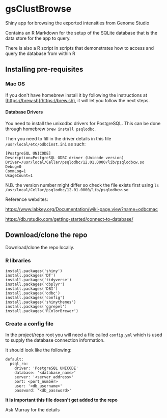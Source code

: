 # gsClustBrowse
Shiny app for browsing the exported intensities from Genome Studio

Contains an R Markdown for the setup of the SQLite database that is the data store for the app to query. 

There is also a R script in scripts that demonstrates how to access and query the database from within R


## Installing pre-requisites

### Mac OS

If you don't have homebrew install it by following the instructions at [https://brew.sh](https://brew.sh), it will let you follow the next steps.

#### Database Drivers

You need to install the unixodbc drivers for PostgreSQL. This can be done through homebrew `brew install psqlodbc`.

Then you need to fill in the driver details in this file `/usr/local/etc/odbcinst.ini` as such:
```
[PostgreSQL UNICODE]
Description=PostgreSQL ODBC driver (Unicode version)
Driver=/usr/local/Cellar/psqlodbc/12.01.0000/lib/psqlodbcw.so
Debug=0
CommLog=1
UsageCount=1
```

N.B. the version number might differ so check the file exists first using `ls /usr/local/Cellar/psqlodbc/12.01.0000/lib/psqlodbcw.so`


Reference websites:

https://www.labkey.org/Documentation/wiki-page.view?name=odbcmac

https://db.rstudio.com/getting-started/connect-to-database/

## Download/clone the repo


Download/clone the repo locally.

### R libraries

```
install.packages('shiny')
install.packages('DT')
install.packages('tidyverse')
install.packages('dbplyr')
install.packages('DBI')
install.packages('odbc')
install.packages('config')
install.packages('shinythemes')
install.packages('ggrepel')
install.packages('RColorBrewer')
```

### Create a config file

In the project/repo root you will need a file called `config.yml` which is used to supply the database connection information.

It should look like the following:
```
default:
  psql_ro:
    driver: 'PostgreSQL UNICODE'
    database: '<database_name>'
    server: '<server_address>'
    port: <port_number>
    user: '<db_username>'
    password: '<db_password>'
```

**It is important this file doesn't get added to the repo**


Ask Murray for the details
